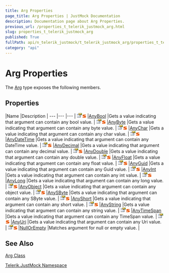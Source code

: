 ```yaml
---
title: Arg Properties
page_title: Arg Properties | JustMock Documentation
description: Documentation page about Arg Properties.
previous_url: /properties_t_telerik_justmock_arg.html
slug: properties_t_telerik_justmock_arg
published: True
fullPath: api/n_telerik_justmock/t_telerik_justmock_arg/properties_t_telerik_justmock_arg/properties_t_telerik_justmock_arg
category: "api"
---
```


# Arg Properties



The [Arg](t_telerik_justmock_arg) type exposes the following members.

## Properties



 |Name |Description |
--- |--- |--- |
![Public property](/icons/pubproperty.gif)![Static member](/icons/static.gif) |[AnyBool](p_telerik_justmock_arg_anybool) |Gets a value indicating that argument can contain any bool value. |
![Public property](/icons/pubproperty.gif)![Static member](/icons/static.gif) |[AnyByte](p_telerik_justmock_arg_anybyte) |Gets a value indicating that argument can contain any byte value. |
![Public property](/icons/pubproperty.gif)![Static member](/icons/static.gif) |[AnyChar](p_telerik_justmock_arg_anychar) |Gets a value indicating that argument can contain any char value. |
![Public property](/icons/pubproperty.gif)![Static member](/icons/static.gif) |[AnyDateTime](p_telerik_justmock_arg_anydatetime) |Gets a value indicating that argument can contain any DateTime value. |
![Public property](/icons/pubproperty.gif)![Static member](/icons/static.gif) |[AnyDecimal](p_telerik_justmock_arg_anydecimal) |Gets a value indicating that argument can contain any decimal value. |
![Public property](/icons/pubproperty.gif)![Static member](/icons/static.gif) |[AnyDouble](p_telerik_justmock_arg_anydouble) |Gets a value indicating that argument can contain any double value. |
![Public property](/icons/pubproperty.gif)![Static member](/icons/static.gif) |[AnyFloat](p_telerik_justmock_arg_anyfloat) |Gets a value indicating that argument can contain any float value. |
![Public property](/icons/pubproperty.gif)![Static member](/icons/static.gif) |[AnyGuid](p_telerik_justmock_arg_anyguid) |Gets a value indicating that argument can contain any Guid value. |
![Public property](/icons/pubproperty.gif)![Static member](/icons/static.gif) |[AnyInt](p_telerik_justmock_arg_anyint) |Gets a value indicating that argument can contain any int value. |
![Public property](/icons/pubproperty.gif)![Static member](/icons/static.gif) |[AnyLong](p_telerik_justmock_arg_anylong) |Gets a value indicating that argument can contain any long value. |
![Public property](/icons/pubproperty.gif)![Static member](/icons/static.gif) |[AnyObject](p_telerik_justmock_arg_anyobject) |Gets a value indicating that argument can contain any object value. |
![Public property](/icons/pubproperty.gif)![Static member](/icons/static.gif) |[AnySByte](p_telerik_justmock_arg_anysbyte) |Gets a value indicating that argument can contain any SByte value. |
![Public property](/icons/pubproperty.gif)![Static member](/icons/static.gif) |[AnyShort](p_telerik_justmock_arg_anyshort) |Gets a value indicating that argument can contain any short value. |
![Public property](/icons/pubproperty.gif)![Static member](/icons/static.gif) |[AnyString](p_telerik_justmock_arg_anystring) |Gets a value indicating that argument can contain any string value. |
![Public property](/icons/pubproperty.gif)![Static member](/icons/static.gif) |[AnyTimeSpan](p_telerik_justmock_arg_anytimespan) |Gets a value indicating that argument can contain any TimeSpan value. |
![Public property](/icons/pubproperty.gif)![Static member](/icons/static.gif) |[AnyUri](p_telerik_justmock_arg_anyuri) |Gets a value indicating that argument can contain any Uri value. |
![Public property](/icons/pubproperty.gif)![Static member](/icons/static.gif) |[NullOrEmpty](p_telerik_justmock_arg_nullorempty) |Matches argument for null or empty value. |


## See Also



 [Arg Class](t_telerik_justmock_arg) 

 [Telerik.JustMock Namespace](n_telerik_justmock) 



